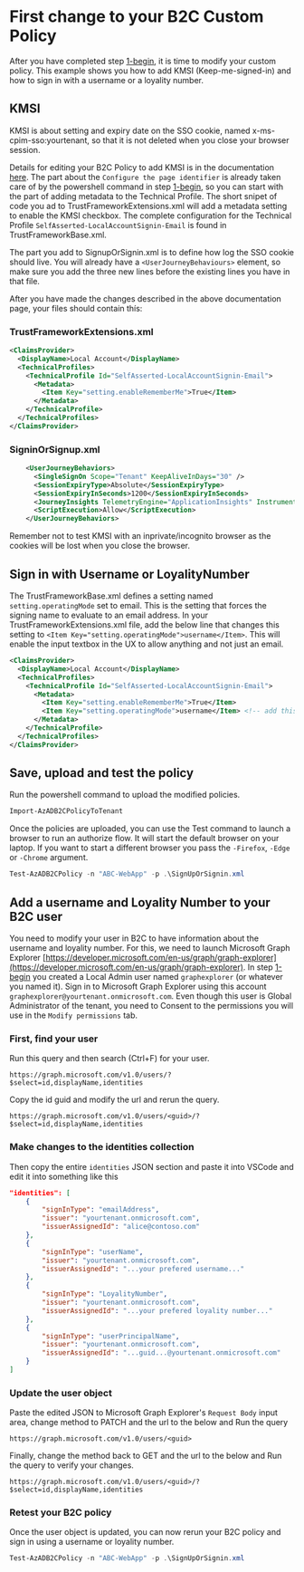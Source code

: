 # First change to your B2C Custom Policy

After you have completed step [1-begin](/1-begin), it is time to modify your custom policy. This example shows you how to add KMSI (Keep-me-signed-in) and how to sign in with a username or a loyality number.

## KMSI
KMSI is about setting and expiry date on the SSO cookie, named x-ms-cpim-sso:yourtenant, so that it is not deleted when you close your browser session.

Details for editing your B2C Policy to add KMSI is in the documentation [here](https://docs.microsoft.com/en-us/azure/active-directory-b2c/custom-policy-keep-me-signed-in). The part about the `Configure the page identifier` is already taken care of by the powershell command in step [1-begin](/1-begin), so you can start with the part of adding metadata to the Technical Profile. The short snipet of code you ad to TrustFrameworkExtensions.xml will add a metadata setting to enable the KMSI checkbox. The complete configuration for the Technical Profile `SelfAsserted-LocalAccountSignin-Email` is found in TrustFrameworkBase.xml.

The part you add to SignupOrSignin.xml is to define how log the SSO cookie should live. You will already have a `<UserJourneyBehaviours>` element, so make sure you add the three new lines before the existing lines you have in that file.

After you have made the changes described in the above documentation page, your files should contain thís:

### TrustFrameworkExtensions.xml
```xml
<ClaimsProvider>
  <DisplayName>Local Account</DisplayName>
  <TechnicalProfiles>
    <TechnicalProfile Id="SelfAsserted-LocalAccountSignin-Email">
      <Metadata>
        <Item Key="setting.enableRememberMe">True</Item>
      </Metadata>
    </TechnicalProfile>
  </TechnicalProfiles>
</ClaimsProvider>
```

### SigninOrSignup.xml
```xml
    <UserJourneyBehaviors>
      <SingleSignOn Scope="Tenant" KeepAliveInDays="30" />
      <SessionExpiryType>Absolute</SessionExpiryType>
      <SessionExpiryInSeconds>1200</SessionExpiryInSeconds>
      <JourneyInsights TelemetryEngine="ApplicationInsights" InstrumentationKey="...your key..." DeveloperMode="true" ClientEnabled="true" ServerEnabled="true" TelemetryVersion="1.0.0" />
      <ScriptExecution>Allow</ScriptExecution>
    </UserJourneyBehaviors>
```

Remember not to test KMSI with an inprivate/incognito browser as the cookies will be lost when you close the browser. 

## Sign in with Username or LoyalityNumber

The TrustFrameworkBase.xml defines a setting named `setting.operatingMode` set to email. This is the setting that forces the signing name to evaluate to an email address. In your TrustFrameworkExtensions.xml file, add the below line that changes this setting to `<Item Key="setting.operatingMode">username</Item>`. This will enable the input textbox in the UX to allow anything and not just an email.

```xml
<ClaimsProvider>
  <DisplayName>Local Account</DisplayName>
  <TechnicalProfiles>
    <TechnicalProfile Id="SelfAsserted-LocalAccountSignin-Email">
      <Metadata>
        <Item Key="setting.enableRememberMe">True</Item>
        <Item Key="setting.operatingMode">username</Item> <!-- add this line -->
      </Metadata>
    </TechnicalProfile>
  </TechnicalProfiles>
</ClaimsProvider>
```

## Save, upload and test the policy

Run the powershell command to upload the modified policies.

```powershell
Import-AzADB2CPolicyToTenant
```

Once the policies are uploaded, you can use the Test command to launch a browser to run an authorize flow. It will start the default browser on your laptop. If you want to start a different browser you pass the `-Firefox`, `-Edge` or `-Chrome` argument. 

```powershell
Test-AzADB2CPolicy -n "ABC-WebApp" -p .\SignUpOrSignin.xml
```

## Add a username and Loyality Number to your B2C user

You need to modify your user in B2C to have information about the username and loyality number. For this, we need to launch Microsoft Graph Explorer [https://developer.microsoft.com/en-us/graph/graph-explorer](https://developer.microsoft.com/en-us/graph/graph-explorer). In step [1-begin](/1-begin) you created a Local Admin user named `graphexplorer` (or whatever you named it). Sign in to Microsoft Graph Explorer using this account `graphexplorer@yourtenant.onmicrosoft.com`. Even though this user is Global Administrator of the tenant, you need to Consent to the permissions you will use in the `Modify permissions` tab.

### First, find your user

Run this query and then search (Ctrl+F) for your user. 

```http
https://graph.microsoft.com/v1.0/users/?$select=id,displayName,identities
```

Copy the id guid and modify the url and rerun the query.

```http
https://graph.microsoft.com/v1.0/users/<guid>/?$select=id,displayName,identities
```

### Make changes to the identities collection

Then copy the entire `identities` JSON section and paste it into VSCode and edit it into something like this

```json
"identities": [
    {
        "signInType": "emailAddress",
        "issuer": "yourtenant.onmicrosoft.com",
        "issuerAssignedId": "alice@contoso.com"
    },
    {
        "signInType": "userName",
        "issuer": "yourtenant.onmicrosoft.com",
        "issuerAssignedId": "...your prefered username..."
    },
    {
        "signInType": "LoyalityNumber",
        "issuer": "yourtenant.onmicrosoft.com",
        "issuerAssignedId": "...your prefered loyality number..."
    },
    {
        "signInType": "userPrincipalName",
        "issuer": "yourtenant.onmicrosoft.com",
        "issuerAssignedId": "...guid...@yourtenant.onmicrosoft.com"
    }
]
```

### Update the user object

Paste the edited JSON to Microsoft Graph Explorer's `Request Body` input area, change method to PATCH and the url to the below and Run the query

```http
https://graph.microsoft.com/v1.0/users/<guid>
```
 
Finally, change the method back to GET and the url to the below and Run the query to verify your changes.

```http
https://graph.microsoft.com/v1.0/users/<guid>/?$select=id,displayName,identities
```

### Retest your B2C policy

Once the user object is updated, you can now rerun your B2C policy and sign in using a username or loyality number.

```powershell
Test-AzADB2CPolicy -n "ABC-WebApp" -p .\SignUpOrSignin.xml
```
